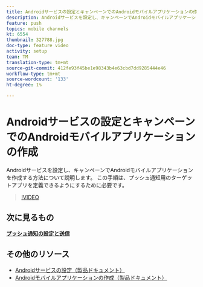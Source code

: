 ```yaml
---
title: Androidサービスの設定とキャンペーンでのAndroidモバイルアプリケーションの作成
description: Androidサービスを設定し、キャンペーンでAndroidモバイルアプリケーションを作成する方法について説明します。 これは、Neotripアプリをプッシュ通知のターゲットとして定義するために必要です。
feature: push
topics: mobile channels
kt: 6554
thumbnail: 327788.jpg
doc-type: feature video
activity: setup
team: TM
translation-type: tm+mt
source-git-commit: 412fe93f45be1e98343b4e63cbd7dd9285444e46
workflow-type: tm+mt
source-wordcount: '133'
ht-degree: 1%

---
```



# Androidサービスの設定とキャンペーンでのAndroidモバイルアプリケーションの作成

Androidサービスを設定し、キャンペーンでAndroidモバイルアプリケーションを作成する方法について説明します。 この手順は、プッシュ通知用のターゲットアプリを定義できるようにするために必要です。

>[!VIDEO](https://video.tv.adobe.com/v/327788?quality=12)

## 次に見るもの

**[プッシュ通知の設定と送信](/help/tutorial-getting-started-with-push-notifications-for-android/configuring-and-sending-push-notifications.md)**

## その他のリソース

* [Androidサービスの設定（製品ドキュメント）](https://experienceleague.adobe.com/docs/campaign-classic/using/sending-messages/sending-push-notifications/configure-the-mobile-app/configuring-the-mobile-application-android.html#configuring-android-service)
* [Androidモバイルアプリケーションの作成（製品ドキュメント）](https://experienceleague.adobe.com/docs/campaign-classic/using/sending-messages/sending-push-notifications/configure-the-mobile-app/configuring-the-mobile-application-android.html#creating-android-app)
